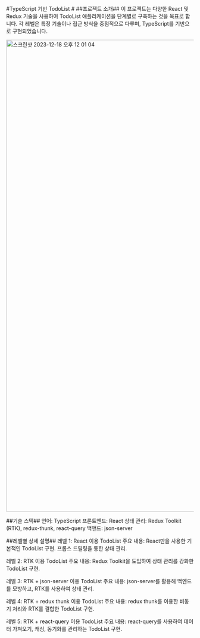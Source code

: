 #TypeScript 기반 TodoList #
##프로젝트 소개##
이 프로젝트는 다양한 React 및 Redux 기술을 사용하여 TodoList 애플리케이션을 단계별로 구축하는 것을 목표로 합니다. 각 레벨은 특정 기술이나 접근 방식을 중점적으로 다루며, TypeScript를 기반으로 구현되었습니다.

<img width="1266" alt="스크린샷 2023-12-18 오후 12 01 04" src="https://github.com/Solyi-Park/TypeScript-ASSIGNMENT/assets/121113217/0c46c8bb-05b2-4a4b-b8f7-7b00efd31afc">

##기술 스택##
언어: TypeScript
프론트엔드: React
상태 관리: Redux Toolkit (RTK), redux-thunk, react-query
백앤드: json-server

##레벨별 상세 설명##
레벨 1: React 이용 TodoList
주요 내용: React만을 사용한 기본적인 TodoList 구현. 프롭스 드릴링을 통한 상태 관리.

레벨 2: RTK 이용 TodoList
주요 내용: Redux Toolkit을 도입하여 상태 관리를 강화한 TodoList 구현.

레벨 3: RTK + json-server 이용 TodoList
주요 내용: json-server를 활용해 백엔드를 모방하고, RTK를 사용하여 상태 관리.

레벨 4: RTK + redux thunk 이용 TodoList
주요 내용: redux thunk를 이용한 비동기 처리와 RTK를 결합한 TodoList 구현.

레벨 5: RTK + react-query 이용 TodoList
주요 내용: react-query를 사용하여 데이터 가져오기, 캐싱, 동기화를 관리하는 TodoList 구현.
